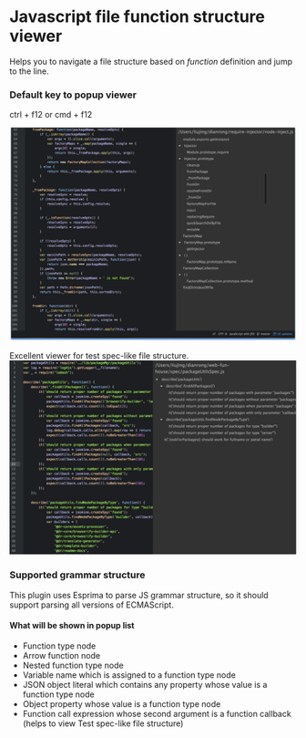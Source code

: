 # Javascript file function structure viewer

Helps you to navigate a file structure based on *function* definition and jump to the line.

### Default key to popup viewer
ctrl + f12 or cmd + f12

![](preview.png)

Excellent viewer for test spec-like file structure.
![](preview2.jpg)

### Supported grammar structure
This plugin uses Esprima to parse JS grammar structure, so it should support parsing all versions of ECMAScript.

#### What will be shown in popup list
- Function type node
- Arrow function node
- Nested function type node
- Variable name which is assigned to a function type node
- JSON object literal which contains any property whose value is a function type node
- Object property whose value is a function type node
- Function call expression whose second argument is a function callback (helps to view Test spec-like file structure)
